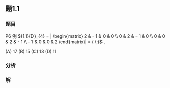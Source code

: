## 题1.1
### 题目
P6 例 ${1.1}{D}_{4} = | \begin{matrix} 2 &  - 1 & 0 & 0 \\  0 & 2 &  - 1 & 0 \\  0 & 0 & 2 &  - 1 \\   - 1 & 0 & 0 & 2 \end{matrix}|  = ( \;)$ .

(A) 17 (B) 15 (C) 13 (D) 11
### 分析

### 解
